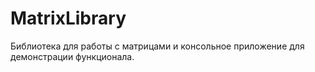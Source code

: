 # MatrixLibrary
 Библиотека для работы с матрицами и консольное приложение для демонстрации функционала.
